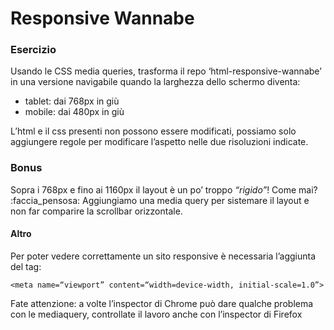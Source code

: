 Responsive Wannabe
===

### Esercizio

Usando le CSS media queries, trasforma il repo ‘html-responsive-wannabe’ in una versione navigabile quando la larghezza dello schermo diventa:
- tablet: dai 768px in giù
- mobile: dai 480px in giù

L’html e il css presenti non possono essere modificati, possiamo solo aggiungere regole per modificare l’aspetto nelle due risoluzioni indicate.

### Bonus
Sopra i 768px e fino ai 1160px il layout è un po’ troppo *“rigido”*! Come mai? :faccia_pensosa:
Aggiungiamo una media query per sistemare il layout e non far comparire la scrollbar orizzontale.


#### Altro 
Per poter vedere correttamente un sito responsive è necessaria l’aggiunta del tag:

`<meta name=“viewport” content=“width=device-width, initial-scale=1.0”>`

Fate attenzione: a volte l’inspector di Chrome può dare qualche problema con le mediaquery, controllate il lavoro anche con l’inspector di Firefox 
